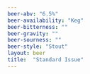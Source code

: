 ```yaml
---
beer-abv: "6.5%"
beer-availability: "Keg"
beer-bitterness: ""
beer-gravity: ""
beer-sourness: ""
beer-style: "Stout"
layout: beer
title:  "Standard Issue"
---
```

